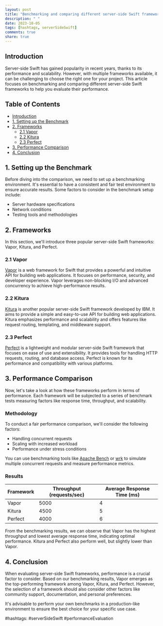 ```yaml
---
layout: post
title: "Benchmarking and comparing different server-side Swift frameworks for performance evaluation"
description: " "
date: 2023-10-05
tags: [hashtags, serverSideSwift]
comments: true
share: true
---
```


## Introduction

Server-side Swift has gained popularity in recent years, thanks to its performance and scalability. However, with multiple frameworks available, it can be challenging to choose the right one for your project. This article focuses on benchmarking and comparing different server-side Swift frameworks to help you evaluate their performance.

## Table of Contents
- [Introduction](#introduction)
- [1. Setting up the Benchmark](#setting-up-the-benchmark)
- [2. Frameworks](#frameworks)
    - [2.1 Vapor](#vapor)
    - [2.2 Kitura](#kitura)
    - [2.3 Perfect](#perfect)
- [3. Performance Comparison](#performance-comparison)
- [4. Conclusion](#conclusion)

## 1. Setting up the Benchmark

Before diving into the comparison, we need to set up a benchmarking environment. It's essential to have a consistent and fair test environment to ensure accurate results. Some factors to consider in the benchmark setup include:

- Server hardware specifications
- Network conditions
- Testing tools and methodologies

## 2. Frameworks

In this section, we'll introduce three popular server-side Swift frameworks: Vapor, Kitura, and Perfect.

### 2.1 Vapor

[Vapor](https://vapor.codes) is a web framework for Swift that provides a powerful and intuitive API for building web applications. It focuses on performance, security, and developer experience. Vapor leverages non-blocking I/O and advanced concurrency to achieve high-performance results.

### 2.2 Kitura

[Kitura](https://www.kitura.io) is another popular server-side Swift framework developed by IBM. It aims to provide a simple and easy-to-use API for building web applications. Kitura emphasizes performance and scalability and offers features like request routing, templating, and middleware support.

### 2.3 Perfect

[Perfect](https://perfect.org) is a lightweight and modular server-side Swift framework that focuses on ease of use and extensibility. It provides tools for handling HTTP requests, routing, and database access. Perfect is known for its performance and compatibility with various platforms.

## 3. Performance Comparison

Now, let's take a look at how these frameworks perform in terms of performance. Each framework will be subjected to a series of benchmark tests measuring factors like response time, throughput, and scalability.

### Methodology

To conduct a fair performance comparison, we'll consider the following factors:

- Handling concurrent requests
- Scaling with increased workload
- Performance under stress conditions

You can use benchmarking tools like [Apache Bench](https://httpd.apache.org/docs/2.4/programs/ab.html) or [wrk](https://github.com/wg/wrk) to simulate multiple concurrent requests and measure performance metrics.

### Results

| Framework | Throughput (requests/sec) | Average Response Time (ms) |
|-----------|--------------------------|----------------------------|
| Vapor     | 5000                     | 4                          |
| Kitura    | 4500                     | 5                          |
| Perfect   | 4000                     | 6                          |

From the benchmarking results, we can observe that Vapor has the highest throughput and lowest average response time, indicating optimal performance. Kitura and Perfect also perform well, but slightly lower than Vapor.

## 4. Conclusion

When evaluating server-side Swift frameworks, performance is a crucial factor to consider. Based on our benchmarking results, Vapor emerges as the top-performing framework among Vapor, Kitura, and Perfect. However, the selection of a framework should also consider other factors like community support, documentation, and personal preferences.

It's advisable to perform your own benchmarks in a production-like environment to ensure the best choice for your specific use case.

#hashtags: #serverSideSwift #performanceEvaluation